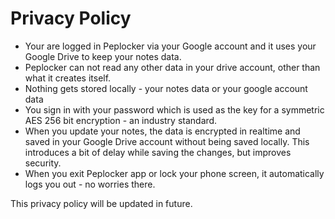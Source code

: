 # Privacy Policy

- Your are logged in Peplocker via your Google account and it uses your Google Drive to keep your notes data.
- Peplocker can not read any other data in your drive account, other than what it creates itself.
- Nothing gets stored locally - your notes data or your google account data
- You sign in with your password which is used as the key for a symmetric AES 256 bit encryption - an industry standard.
- When you update your notes, the data is encrypted in realtime and saved in your Google Drive account without being saved locally. This introduces a bit of delay while saving the changes, but improves security.
- When you exit Peplocker app or lock your phone screen, it automatically logs you out - no worries there.

This privacy policy will be updated in future.
